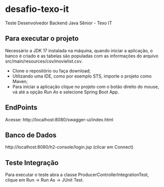 # desafio-texo-it
Teste Desenvolvedor Backend Java Sênior - Texo IT

## Para executar o projeto
Necessário a JDK 17 instalada na máquina, quando iniciar a aplicação, o banco é criado e as tabelas são populadas com as informações do arquivo src/main/resources/csv/movielist.csv.
 -  Clone o repositório ou faça download;
 -  Utilizando uma IDE, como por exemplo STS, importe o projeto como Maven;
 -  Para iniciar a aplicação clique no projeto com o botão direito do mouse, vá até a opção *Run As* e selecione Spring Boot App.

## EndPoints
Acesse: http://localhost:8080/swagger-ui/index.html

## Banco de Dados
http://localhost:8080/h2-console/login.jsp
(clicar em Connect)

## Teste Integração
Para executar o teste abra a classe ProducerControllerIntegrationTest, clique em Run -> Run As -> JUnit Test. 

